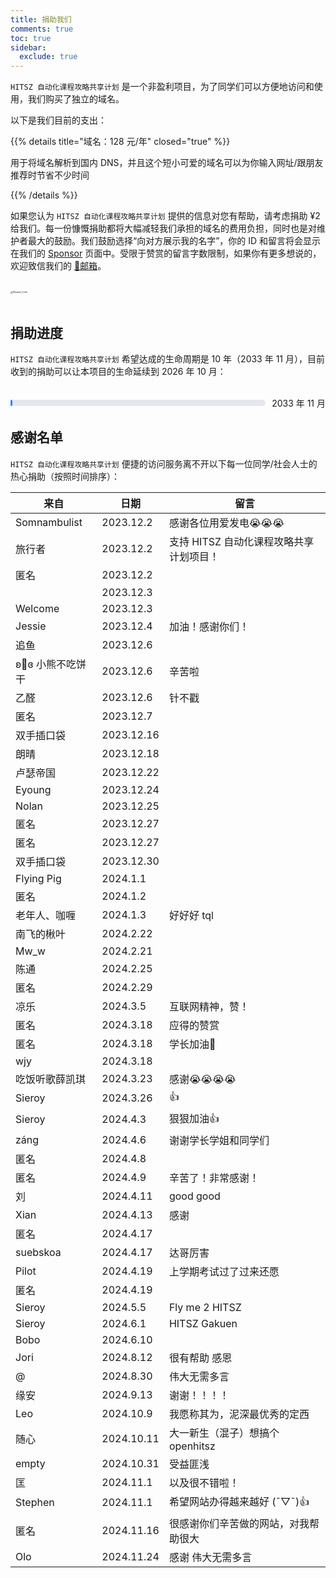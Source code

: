 ```yaml
---
title: 捐助我们
comments: true
toc: true
sidebar:
  exclude: true
---
```


`HITSZ 自动化课程攻略共享计划` 是一个非盈利项目，为了同学们可以方便地访问和使用，我们购买了独立的域名。

以下是我们目前的支出：

{{% details title="域名：128 元/年" closed="true" %}}

用于将域名解析到国内 DNS，并且这个短小可爱的域名可以为你输入网址/跟朋友推荐时节省不少时间

{{% /details %}}

如果您认为 `HITSZ 自动化课程攻略共享计划` 提供的信息对您有帮助，请考虑捐助 ¥2 给我们。每一份慷慨捐助都将大幅减轻我们承担的域名的费用负担，同时也是对维护者最大的鼓励。我们鼓励选择“向对方展示我的名字”，你的 ID 和留言将会显示在我们的 [Sponsor](https://hoa.moe/sponsor/) 页面中。受限于赞赏的留言字数限制，如果你有更多想说的，欢迎致信我们的 [📮邮箱](mailto:hi@hoa.moe)。

<br>
<img src="/images/sponsor.webp" alt="Reward_Code" style="zoom:25%; display: block; margin: 0 auto;" />
<br>

## 捐助进度

`HITSZ 自动化课程攻略共享计划` 希望达成的生命周期是 10 年（2033 年 11 月），目前收到的捐助可以让本项目的生命延续到 2026 年 10 月：

<br>
<div style="display: flex; align-items: center; width: 100%;">
    <div style="flex: 1; background-color: #e5e7eb; border-radius: 9999px; height: 10px; margin-right: 10px;">
        <div class="progress-bar" style="background-color: #3b82f6; height: 100%; border-radius: 9999px; width: 45%;"></div>
    </div>
    <span>2033 年 11 月</span>
</div>

<style>
.progress-bar {
    background-color: #3b82f6;
    animation: fill 5s forwards;
}

@keyframes fill {
    from {
        width: 0%;
    }
    to {
        width: 29.8%; /* Set to your desired width */
    }
}
</style>

## 感谢名单

`HITSZ 自动化课程攻略共享计划` 便捷的访问服务离不开以下每一位同学/社会人士的热心捐助（按照时间排序）：

| 来自                | 日期       | 留言                              |
|-------------------|------------|----------------------------------|
| Somnambulist      | 2023.12.2  | 感谢各位用爱发电😭😭😭             |
| 旅行者              | 2023.12.2  | 支持 HITSZ 自动化课程攻略共享计划项目！ |
| 匿名            | 2023.12.2  |                                  |
|                   | 2023.12.3  |                                  |
| Welcome           | 2023.12.3  |                                  |
| Jessie            | 2023.12.4  | 加油！感谢你们！                   |
| 追鱼                | 2023.12.6  |                                  |
| ʚ🧸ɞ  小熊不吃饼干 | 2023.12.6  | 辛苦啦                           |
| 乙醛                | 2023.12.6  | 针不戳                           |
| 匿名            | 2023.12.7  |                                  |
| 双手插口袋          | 2023.12.16 |                                  |
| 朗晴                | 2023.12.18 |                                  |
| 卢瑟帝国            | 2023.12.22 |                                  |
| Eyoung            | 2023.12.24 |                                  |
| Nolan             | 2023.12.25 |                                  |
| 匿名            | 2023.12.27 |                                  |
| 匿名            | 2023.12.27 |                                  |
| 双手插口袋          | 2023.12.30 |                                  |
| Flying Pig        | 2024.1.1   |                                  |
| 匿名            | 2024.1.2   |                                  |
| 老年人、咖喱        | 2024.1.3   | 好好好 tql                        |
| 南飞的楸叶          | 2024.2.22  |                                  |
| Mw_w              | 2024.2.21  |                                  |
| 陈通                | 2024.2.25  |                                  |
| 匿名            | 2024.2.29  |                                  |
| 凉乐                | 2024.3.5   | 互联网精神，赞！                  |
| 匿名            | 2024.3.18  | 应得的赞赏                       |
| 匿名            | 2024.3.18  | 学长加油🫡                      |
| wjy               | 2024.3.18  |                                  |
| 吃饭听歌薛凯琪      | 2024.3.23  | 感谢😭😭😭😭                     |
| Sieroy            | 2024.3.26  | 👍                               |
| Sieroy            | 2024.4.3  | 狠狠加油👍                               |
| záng              | 2024.4.6  | 谢谢学长学姐和同学们                |
| 匿名            | 2024.4.8  |                                  |
| 匿名            | 2024.4.9  | 辛苦了！非常感谢！                                 |
| 刘            | 2024.4.11  | good good                                 |
| Xian            | 2024.4.13  | 感谢                                 |
| 匿名            | 2024.4.17  |                                  |
| suebskoa            | 2024.4.17  | 达哥厉害                                 |
| Pilot            | 2024.4.19  | 上学期考试过了过来还愿                                 |
| 匿名            | 2024.4.19  |                                  |
| Sieroy            | 2024.5.5  | Fly me 2 HITSZ                                 |
| Sieroy            | 2024.6.1  | HITSZ Gakuen                                 |
| Bobo            | 2024.6.10  |                                  |
| Jori            | 2024.8.12  | 很有帮助 感恩                                 |
| @            | 2024.8.30  | 伟大无需多言                                 |
| 缘安            | 2024.9.13  | 谢谢！！！！                                |
| Leo            | 2024.10.9  | 我愿称其为，泥深最优秀的定西                                |
| 随心            | 2024.10.11  | 大一新生（混子）想搞个 openhitsz                                |
| empty            | 2024.10.31  | 受益匪浅                                |
| 匡            | 2024.11.1  | 以及很不错啦！                                |
| Stephen            | 2024.11.1  | 希望网站办得越来越好 (¯▽¯)👍                                |
| 匿名            | 2024.11.16  | 很感谢你们辛苦做的网站，对我帮助很大         |
| Olo            | 2024.11.24  | 感谢 伟大无需多言        |
